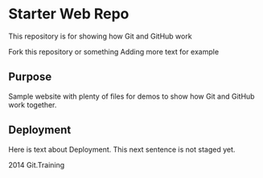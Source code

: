 # Starter Web Repo

This repository is for showing how Git and GitHub work

Fork this repository or something
Adding more text for example

## Purpose

Sample website with plenty of files for demos to show how Git and GitHub work together.

## Deployment

Here is text about Deployment. This next sentence is not staged yet.

2014 Git.Training